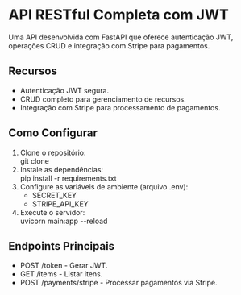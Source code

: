 # API RESTful Completa com JWT

Uma API desenvolvida com FastAPI que oferece autenticação JWT, operações CRUD e integração com Stripe para pagamentos.

## Recursos
- Autenticação JWT segura.
- CRUD completo para gerenciamento de recursos.
- Integração com Stripe para processamento de pagamentos.

## Como Configurar
1. Clone o repositório:  
   git clone <url-do-repositorio>
2. Instale as dependências:  
   pip install -r requirements.txt
3. Configure as variáveis de ambiente (arquivo .env):  
   - SECRET_KEY
   - STRIPE_API_KEY
4. Execute o servidor:  
   uvicorn main:app --reload

## Endpoints Principais
- POST /token - Gerar JWT.
- GET /items - Listar itens.
- POST /payments/stripe - Processar pagamentos via Stripe.
